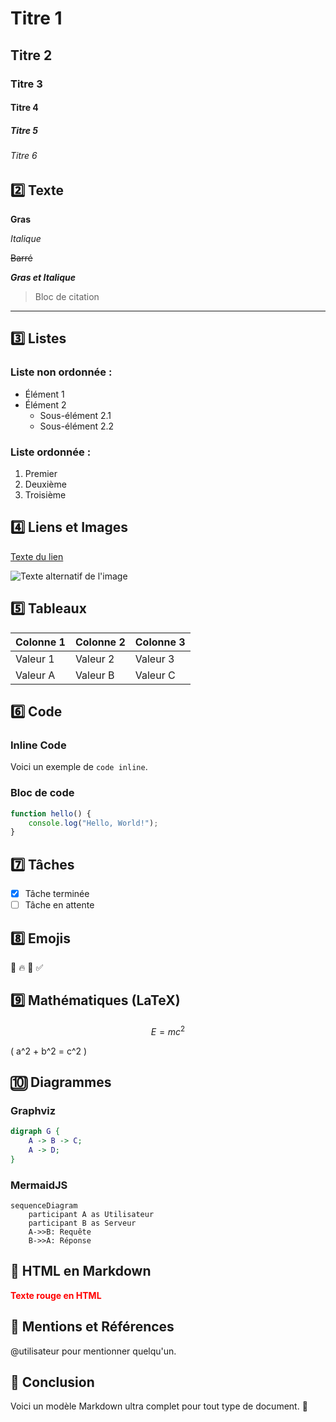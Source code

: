 
# Titre 1
## Titre 2
### Titre 3
#### Titre 4
##### Titre 5
###### Titre 6

## 2️⃣ Texte

**Gras**

*Italique*

~~Barré~~

**_Gras et Italique_**

> Bloc de citation

---

## 3️⃣ Listes

### Liste non ordonnée :
- Élément 1
- Élément 2
    - Sous-élément 2.1
    - Sous-élément 2.2

### Liste ordonnée :
1. Premier
2. Deuxième
3. Troisième

## 4️⃣ Liens et Images

[Texte du lien](https://example.com)

![Texte alternatif de l'image](https://via.placeholder.com/150)

## 5️⃣ Tableaux

| Colonne 1 | Colonne 2 | Colonne 3 |
|-----------|-----------|-----------|
| Valeur 1  | Valeur 2  | Valeur 3  |
| Valeur A  | Valeur B  | Valeur C  |

## 6️⃣ Code

### Inline Code
Voici un exemple de `code inline`.

### Bloc de code
```javascript
function hello() {
    console.log("Hello, World!");
}
```

## 7️⃣ Tâches

- [x] Tâche terminée
- [ ] Tâche en attente

## 8️⃣ Emojis

🚀 🔥 🎯 ✅

## 9️⃣ Mathématiques (LaTeX)

$$E = mc^2$$

\( a^2 + b^2 = c^2 \)

## 🔟 Diagrammes

### Graphviz
```dot
digraph G {
    A -> B -> C;
    A -> D;
}
```

### MermaidJS
```mermaid
sequenceDiagram
    participant A as Utilisateur
    participant B as Serveur
    A->>B: Requête
    B->>A: Réponse
```

## 🔹 HTML en Markdown

<p style="color: red; font-weight: bold;">Texte rouge en HTML</p>

## 🔸 Mentions et Références

@utilisateur pour mentionner quelqu'un.

## 🏁 Conclusion

Voici un modèle Markdown ultra complet pour tout type de document. 🚀
